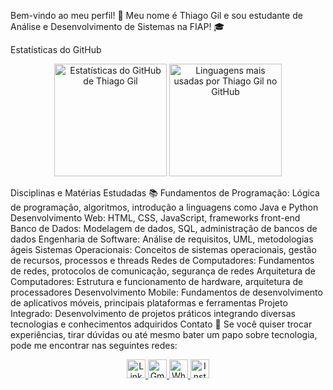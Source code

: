 Bem-vindo ao meu perfil! 👋
Meu nome é Thiago Gil e sou estudante de Análise e Desenvolvimento de Sistemas na FIAP! 🎓

Estatísticas do GitHub
<div align="center">
  <img height="180em" src="https://github-readme-stats.vercel.app/api?username=thiagogilcamargo&show_icons=true&theme=dark" alt="Estatísticas do GitHub de Thiago Gil"/>
  <img height="180em" src="https://github-readme-stats.vercel.app/api/top-langs/?username=thiagogilcamargo&layout=compact&theme=dark" alt="Linguagens mais usadas por Thiago Gil no GitHub"/>
</div>

Disciplinas e Matérias Estudadas 📚
Fundamentos de Programação: Lógica de programação, algoritmos, introdução a linguagens como Java e Python
Desenvolvimento Web: HTML, CSS, JavaScript, frameworks front-end
Banco de Dados: Modelagem de dados, SQL, administração de bancos de dados
Engenharia de Software: Análise de requisitos, UML, metodologias ágeis
Sistemas Operacionais: Conceitos de sistemas operacionais, gestão de recursos, processos e threads
Redes de Computadores: Fundamentos de redes, protocolos de comunicação, segurança de redes
Arquitetura de Computadores: Estrutura e funcionamento de hardware, arquitetura de processadores
Desenvolvimento Mobile: Fundamentos de desenvolvimento de aplicativos móveis, principais plataformas e ferramentas
Projeto Integrado: Desenvolvimento de projetos práticos integrando diversas tecnologias e conhecimentos adquiridos
Contato 📧
Se você quiser trocar experiências, tirar dúvidas ou até mesmo bater um papo sobre tecnologia, pode me encontrar nas seguintes redes:

<div align="center">
  <a href="https://www.linkedin.com/in/thiago-gil-camargo-513584268/" target="_blank">
    <img width="30" src="https://cdn-icons-png.flaticon.com/512/174/174857.png" alt="LinkedIn">
  </a>
  <a href="mailto:thiagogilcmargo@gmail.com" target="_blank">
    <img width="30" src="https://cdn.worldvectorlogo.com/logos/gmail-icon.svg" alt="Gmail">
  </a>
  <a href="https://api.whatsapp.com/send?phone=+5511963346868" target="_blank">
    <img width="30" src="https://cdn-icons-png.flaticon.com/512/733/733585.png" alt="WhatsApp">
  </a>
  <a href="https://www.instagram.com/charlieparadiso/" target="_blank">
    <img width="30" src="https://cdn-icons-png.flaticon.com/512/733/733558.png" alt="Instagram">
  </a>
</div>
